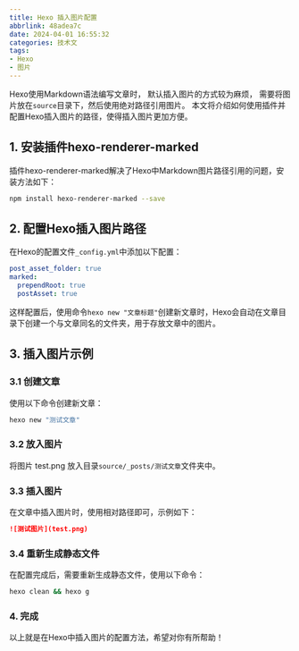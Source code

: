 ```yaml
---
title: Hexo 插入图片配置
abbrlink: 48adea7c
date: 2024-04-01 16:55:32
categories: 技术文
tags: 
- Hexo
- 图片
---
```


Hexo使用Markdown语法编写文章时，
默认插入图片的方式较为麻烦，
需要将图片放在`source`目录下，然后使用绝对路径引用图片。
本文将介绍如何使用插件并配置Hexo插入图片的路径，使得插入图片更加方便。

## 1. 安装插件hexo-renderer-marked
插件hexo-renderer-marked解决了Hexo中Markdown图片路径引用的问题，安装方法如下：

```bash
npm install hexo-renderer-marked --save
```

## 2. 配置Hexo插入图片路径
在Hexo的配置文件`_config.yml`中添加以下配置：

```yaml
post_asset_folder: true
marked:
  prependRoot: true
  postAsset: true
```

这样配置后，使用命令`hexo new "文章标题"`创建新文章时，Hexo会自动在文章目录下创建一个与文章同名的文件夹，用于存放文章中的图片。

## 3. 插入图片示例
### 3.1 创建文章
使用以下命令创建新文章：

```bash
hexo new "测试文章"
```

### 3.2 放入图片
将图片 test.png 放入目录`source/_posts/测试文章`文件夹中。

### 3.3 插入图片
在文章中插入图片时，使用相对路径即可，示例如下：

```markdown
![测试图片](test.png)
```

### 3.4 重新生成静态文件
在配置完成后，需要重新生成静态文件，使用以下命令：

```bash
hexo clean && hexo g
```

### 4. 完成
以上就是在Hexo中插入图片的配置方法，希望对你有所帮助！
